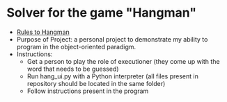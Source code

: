 # Solver for the game "Hangman"

- [Rules to Hangman](https://www.wikihow.com/Play-Hangman)
- Purpose of Project: a personal project to demonstrate my ability to program in the object-oriented paradigm.
- Instructions:
    - Get a person to play the role of executioner (they come up with the word that needs to be guessed)
    - Run hang_ui.py with a Python interpreter (all files present in repository should be located in the same folder)
    - Follow instructions present in the program
